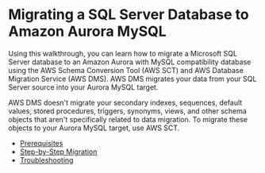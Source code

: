 # Migrating a SQL Server Database to Amazon Aurora MySQL<a name="CHAP_SQLServer2Aurora"></a>

Using this walkthrough, you can learn how to migrate a Microsoft SQL Server database to an Amazon Aurora with MySQL compatibility database using the AWS Schema Conversion Tool \(AWS SCT\) and AWS Database Migration Service \(AWS DMS\)\. AWS DMS migrates your data from your SQL Server source into your Aurora MySQL target\. 

AWS DMS doesn't migrate your secondary indexes, sequences, default values, stored procedures, triggers, synonyms, views, and other schema objects that aren't specifically related to data migration\. To migrate these objects to your Aurora MySQL target, use AWS SCT\.


+ [Prerequisites](CHAP_SQLServer2Aurora.Prerequisites.md)
+ [Step\-by\-Step Migration](CHAP_SQLServer2Aurora.Steps.md)
+ [Troubleshooting](CHAP_SQLServer2Aurora.Steps.Troubleshooting.md)